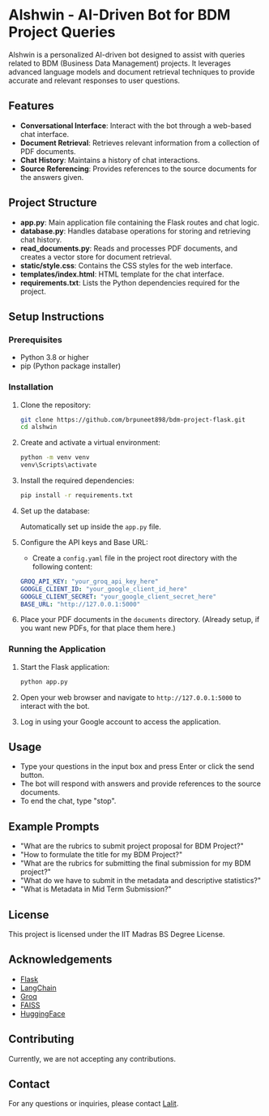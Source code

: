 # Alshwin - AI-Driven Bot for BDM Project Queries

Alshwin is a personalized AI-driven bot designed to assist with queries related to BDM (Business Data Management) projects. It leverages advanced language models and document retrieval techniques to provide accurate and relevant responses to user questions.

## Features

- **Conversational Interface**: Interact with the bot through a web-based chat interface.
- **Document Retrieval**: Retrieves relevant information from a collection of PDF documents.
- **Chat History**: Maintains a history of chat interactions.
- **Source Referencing**: Provides references to the source documents for the answers given.

## Project Structure

- **app.py**: Main application file containing the Flask routes and chat logic.
- **database.py**: Handles database operations for storing and retrieving chat history.
- **read_documents.py**: Reads and processes PDF documents, and creates a vector store for document retrieval.
- **static/style.css**: Contains the CSS styles for the web interface.
- **templates/index.html**: HTML template for the chat interface.
- **requirements.txt**: Lists the Python dependencies required for the project.

## Setup Instructions

### Prerequisites

- Python 3.8 or higher
- pip (Python package installer)

### Installation

1. Clone the repository:

    ```sh
    git clone https://github.com/brpuneet898/bdm-project-flask.git
    cd alshwin
    ```

2. Create and activate a virtual environment:

    ```sh
    python -m venv venv
    venv\Scripts\activate  
    ```

3. Install the required dependencies:

    ```sh
    pip install -r requirements.txt
    ```

4. Set up the database:

    Automatically set up inside the `app.py` file. 

5. Configure the API keys and Base URL:

    - Create a `config.yaml` file in the project root directory with the following content:

    ```yaml
    GROQ_API_KEY: "your_groq_api_key_here"
    GOOGLE_CLIENT_ID: "your_google_client_id_here"
    GOOGLE_CLIENT_SECRET: "your_google_client_secret_here"
    BASE_URL: "http://127.0.0.1:5000"
    ```

6. Place your PDF documents in the `documents` directory. (Already setup, if you want new PDFs, for that place them here.)

### Running the Application

1. Start the Flask application:

    ```sh
    python app.py
    ```

2. Open your web browser and navigate to `http://127.0.0.1:5000` to interact with the bot.

3. Log in using your Google account to access the application.

## Usage

- Type your questions in the input box and press Enter or click the send button.
- The bot will respond with answers and provide references to the source documents.
- To end the chat, type "stop".

## Example Prompts

- "What are the rubrics to submit project proposal for BDM Project?"
- "How to formulate the title for my BDM Project?"
- "What are the rubrics for submitting the final submission for my BDM project?"
- "What do we have to submit in the metadata and descriptive statistics?"
- "What is Metadata in Mid Term Submission?"

## License

This project is licensed under the IIT Madras BS Degree License. 

## Acknowledgements

- [Flask](https://flask.palletsprojects.com/)
- [LangChain](https://github.com/hwchase17/langchain)
- [Groq](https://groq.com/)
- [FAISS](https://github.com/facebookresearch/faiss)
- [HuggingFace](https://huggingface.co/)

## Contributing

Currently, we are not accepting any contributions.

## Contact

For any questions or inquiries, please contact [Lalit](21f3001013@ds.study.iitm.ac.in).